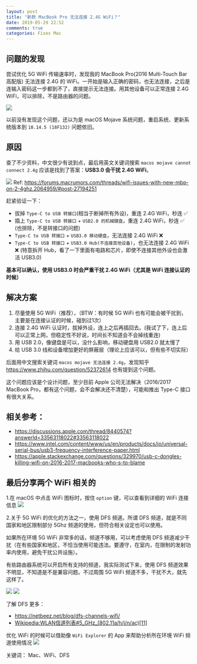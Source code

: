 ```yaml
---
layout: post
title: "新款 MacBook Pro 无法连接 2.4G WiFi？"
date: 2019-05-29 22:52
comments: true
categories: Fixes Mac
---
```


## 问题的发现

尝试优化 5G WiFi 传输速率时，发现我的 MacBook Pro(2016 Multi-Touch Bar 高配版) 无法连接 2.4G 的 WiFi。一开始是输入正确的密码，也无法连接，之后是连输入密码这一步都到不了，直接提示无法连接。用其他设备可以正常连接 2.4G WiFi，可以排除，不是路由器的问题。

![](/images/2019/5/WX20190529-225620@2x.jpg)

以前没有发现这个问题，还以为是 macOS Mojave 系统问题，重启系统、更新系统版本到 `10.14.5 (18F132)` 问题依旧。

## 原因

查了不少资料，中文很少有说到点，最后用英文关键词搜索 `macos mojave cannot connect 2.4g` 应该是找到了答案：**USB3.0 会干扰 2.4G WiFi**。

![](/images/2019/5/WX20190529-225621@2x.png)
Ref: <https://forums.macrumors.com/threads/wifi-issues-with-new-mbp-on-2-4ghz.2064959/#post-27194251>

赶紧验证一下：

- 拔掉 `Type-C to USB 转接口`(相当于断掉所有外设)，重连 2.4G WiFi，秒连 ✅
- 插上 `Type-C to USB 转接口` + `USB2.0 的机械键盘`，重连 2.4G WiFi，秒连 ✅ (也排除，不是转接口的问题)
- `Type-C to USB 转接口` + `USB3.0 移动硬盘`，无法连接 2.4G WiFi ❌
- `Type-C to USB 转接口` + `USB3.0 Hub(不连接其他设备)`，也无法连接 2.4G WiFi ❌ (特意拆开 Hub，看了一下里面有电路和芯片，即使不连接其他外设也会激活 USB3.0)

**基本可以确认，使用 USB3.0 时会严重干扰 2.4G WiFi（尤其是 WiFi 连接认证的时候）**

## 解决方案

1. 尽量使用 5G WiFi（推荐），（BTW：有时候 5G WiFi 也有可能会被干扰到，主要是在连接认证的时候，碰到过1次）
2. 连接 2.4G WiFi 认证时，拔掉外设，连上之后再插回去。(我试了下，连上后可以正常上网，但稳定性不好说，时间长不知道会不会掉线重连)
3. 用 USB 2.0，像键盘是可以，没什么影响，移动硬盘用 USB2.0 就太慢了
4. 给 USB 3.0 线和设备增加更好的屏蔽层（理论上应该可以，但有些不切实际）

后面用中文搜索关键词 `macos mojave 无法连接 2.4g`，发现知乎 <https://www.zhihu.com/question/52372614> 也有提到这个问题。

这个问题应该是个设计问题，至少目前 Apple 公司无法解决（2016/2017 MacBook Pro，都有这个问题，会不会解决还不清楚），可能和推出 Type-C 接口有很大关系。

## 相关参考：

- <https://discussions.apple.com/thread/8440574?answerId=33563118022#33563118022>
- <https://www.intel.com/content/www/us/en/products/docs/io/universal-serial-bus/usb3-frequency-interference-paper.html>
- <https://apple.stackexchange.com/questions/329970/usb-c-dongles-killing-wifi-on-2016-2017-macbooks-who-s-to-blame>

## 最后分享两个 WiFi 相关的

1.在 macOS 中点击 WiFi 图标时，按住 `option` 键，可以查看到详细的 WiFi 连接信息
![](/images/2019/5/WX20190529-225622@2x.png)

2.关于 5G WiFi 的优化的方法之一，使用 DFS 频道。所谓 DFS 频道，就是不同国家和地区限制部分 5Ghz 频道的使用，但符合相关设定也可以使用。

如果所在环境 5G WiFi 非常多的话，频道不够用，可以考虑使用 DFS 频道减少干扰（在有些国家和地区，不恰当使用可能违法。要遵守，在室内，在限制的发射功率内使用，避免干扰公共设施）。

有些路由器系统可以开启所有支持的频道，我实际测试下来，使用 DFS 频道效果不明显，不知道是不是兼容问题。不过周围 5G WiFi 频道不多，干扰不大，就先这样了。

![](/images/2019/5/WX20190529-225623@2x.png)
![](/images/2019/5/WX20190529-225624@2x.png)

了解 DFS 更多：

- <https://netbeez.net/blog/dfs-channels-wifi/>
- [Wikipedia:WLAN信道列表#5_GHz_(802.11a/h/j/n/ac)[11]](https://zh.wikipedia.org/wiki/WLAN%E4%BF%A1%E9%81%93%E5%88%97%E8%A1%A8#5_GHz_(802.11a/h/j/n/ac)[11])

优化 WiFi 的时候可以借助像 `WiFi Explorer` 的 App 来帮助分析所在环境 WiFi 频道使用情况
![](/images/2019/5/WX20190529-225625@2x.png)


关键词： Mac、WiFi、DFS